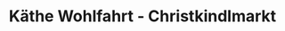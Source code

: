 ---
title: "Käthe Wohlfahrt - Christkindlmarkt"
url: /rothenburg-ob-der-tauber/kaethe-wohlfahrt-christkindlmarkt/
shop: Andenken
---